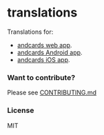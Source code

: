 # translations

Translations for:

- [andcards web app](https://andcards.com).
- [andcards Android app](https://play.google.com/store/apps/details?id=com.cardscorp.contacts).
- [andcards iOS app](https://itunes.apple.com/us/app/andcards-suite/id1291226540?mt=8).

### Want to contribute?

Please see [CONTRIBUTING.md](CONTRIBUTING.md)

### License

MIT
